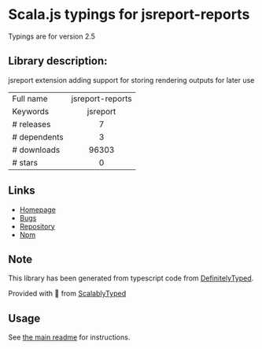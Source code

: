 
# Scala.js typings for jsreport-reports

Typings are for version 2.5

## Library description:
jsreport extension adding support for storing rendering outputs for later use

|                    |                 |
| ------------------ | :-------------: |
| Full name          | jsreport-reports |
| Keywords           | jsreport |
| # releases         | 7 |
| # dependents       | 3 |
| # downloads        | 96303 |
| # stars            | 0 |

## Links
- [Homepage](https://github.com/jsreport/jsreport-reports)
- [Bugs](https://github.com/jsreport/jsreport-reports/issues)
- [Repository](https://github.com/jsreport/jsreport-reports)
- [Npm](https://www.npmjs.com/package/jsreport-reports)
    


## Note
This library has been generated from typescript code from [DefinitelyTyped](https://definitelytyped.org).

Provided with :purple_heart: from [ScalablyTyped](https://github.com/oyvindberg/ScalablyTyped)

## Usage
See [the main readme](../../readme.md) for instructions.


